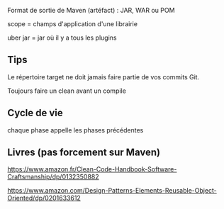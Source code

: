Format de sortie de Maven (artéfact) : JAR, WAR ou POM

scope = champs d'application d'une librairie

uber jar = jar où il y a tous les plugins

## Tips
Le répertoire target ne doit jamais faire partie de vos commits Git.

Toujours faire un clean avant un compile

## Cycle de vie
chaque phase appelle les phases précédentes

## Livres (pas forcement sur Maven)
https://www.amazon.fr/Clean-Code-Handbook-Software-Craftsmanship/dp/0132350882

https://www.amazon.com/Design-Patterns-Elements-Reusable-Object-Oriented/dp/0201633612
